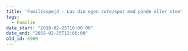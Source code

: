 ```yaml
---
title: 'Familiespejd - Lav din egen rute/spor med pinde eller sten'
tags:
  - Familie
date_start: "2018-02-25T10:00:00"
date_end: "2018-02-25T12:00:00"
old_id: 6969
---
```

